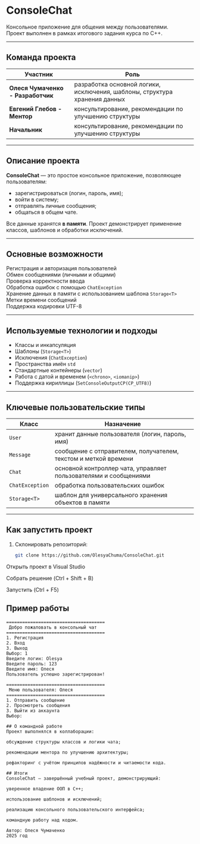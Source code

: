 # ConsoleChat

Консольное приложение для общения между пользователями.  
Проект выполнен в рамках итогового задания курса по C++.

---

##  Команда проекта

| Участник | Роль |
|-----------|------|
| **Олеся Чумаченко - Разработчик** | разработка основной логики, исключения, шаблоны, структура хранения данных |
| **Евгений Глебов - Ментор** | консультирование, рекомендации по улучшению структуры |
| **Начальник** | консультирование, рекомендации по улучшению структуры |

---

##  Описание проекта

**ConsoleChat** — это простое консольное приложение, позволяющее пользователям:
- зарегистрироваться (логин, пароль, имя);
- войти в систему;
- отправлять личные сообщения;
- общаться в общем чате.

Все данные хранятся **в памяти**.
Проект демонстрирует применение классов, шаблонов и обработки исключений.

---

## Основные возможности

Регистрация и авторизация пользователей  
Обмен сообщениями (личными и общими)  
Проверка корректности ввода  
Обработка ошибок с помощью `ChatException`  
Хранение данных в памяти с использованием шаблона `Storage<T>`  
Метки времени сообщений  
Поддержка кодировки UTF-8  

---

## Используемые технологии и подходы

- Классы и инкапсуляция
- Шаблоны (`Storage<T>`)
- Исключения (`ChatException`)
- Пространства имён `std`
- Стандартные контейнеры (`vector`)
- Работа с датой и временем (`<chrono>`, `<iomanip>`)
- Поддержка кириллицы (`SetConsoleOutputCP(CP_UTF8)`)

---

## Ключевые пользовательские типы

| Класс | Назначение |
|-------|-------------|
| `User` | хранит данные пользователя (логин, пароль, имя) |
| `Message` | сообщение с отправителем, получателем, текстом и меткой времени |
| `Chat` | основной контроллер чата, управляет пользователями и сообщениями |
| `ChatException` | обработка пользовательских ошибок |
| `Storage<T>` | шаблон для универсального хранения объектов в памяти |

---

## Как запустить проект

1. Склонировать репозиторий:
   ```bash
   git clone https://github.com/OlesyaChuma/ConsoleChat.git
Открыть проект в Visual Studio

Собрать решение (Ctrl + Shift + B)

Запустить (Ctrl + F5)

## Пример работы

```text
=====================================
 Добро пожаловать в консольный чат
=====================================
1. Регистрация
2. Вход
3. Выход
Выбор: 1
Введите логин: Olesya
Введите пароль: 123
Введите имя: Олеся
Пользователь успешно зарегистрирован!

=====================================
 Меню пользователя: Олеся
=====================================
1. Отправить сообщение
2. Просмотреть сообщения
3. Выйти из аккаунта
Выбор:

## О командной работе
Проект выполнялся в коллаборации:

обсуждение структуры классов и логики чата;

рекомендации ментора по улучшению архитектуры;

рефакторинг с учётом принципов надёжности и читаемости кода.

## Итоги
ConsoleChat — завершённый учебный проект, демонстрирующий:

уверенное владение ООП в C++;

использование шаблонов и исключений;

реализацию консольного пользовательского интерфейса;

командную работу над кодом.

Автор: Олеся Чумаченко
2025 год
